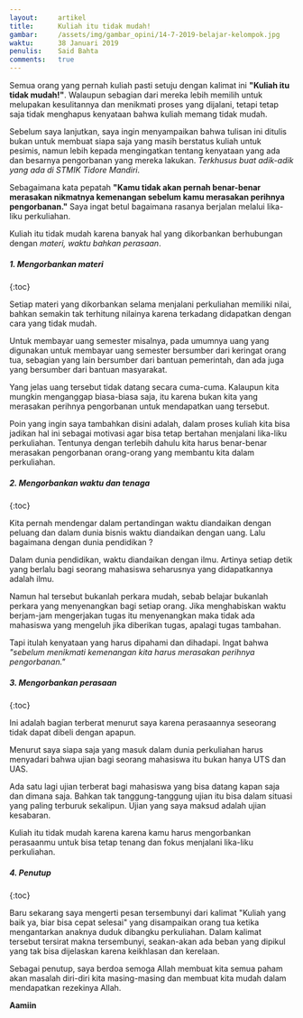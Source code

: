 ```yaml
---
layout:     artikel
title:      Kuliah itu tidak mudah!
gambar:     /assets/img/gambar_opini/14-7-2019-belajar-kelompok.jpg
waktu:      38 Januari 2019
penulis:    Said Bahta
comments:   true
---
```


Semua orang yang pernah kuliah pasti setuju dengan kalimat ini **"Kuliah itu tidak mudah!"**. Walaupun sebagian dari mereka lebih memilih untuk melupakan kesulitannya dan menikmati proses yang dijalani, tetapi tetap saja tidak menghapus kenyataan bahwa kuliah memang tidak mudah. 

Sebelum saya lanjutkan, saya ingin menyampaikan bahwa tulisan ini ditulis bukan untuk membuat siapa saja yang masih berstatus kuliah untuk pesimis, namun lebih kepada mengingatkan tentang kenyataan yang ada dan besarnya pengorbanan yang mereka lakukan. *Terkhusus buat adik-adik yang ada di STMIK Tidore Mandiri*.

Sebagaimana kata pepatah **"Kamu tidak akan pernah benar-benar merasakan nikmatnya kemenangan sebelum kamu merasakan perihnya pengorbanan."** Saya ingat betul bagaimana rasanya berjalan melalui lika-liku perkuliahan. 

Kuliah itu tidak mudah karena banyak hal yang dikorbankan berhubungan dengan *materi, waktu bahkan perasaan*.  

##### 1. Mengorbankan materi
{:toc}

Setiap materi yang dikorbankan selama menjalani perkuliahan memiliki nilai, bahkan semakin tak terhitung nilainya karena terkadang didapatkan dengan cara yang tidak mudah. 

Untuk membayar uang semester misalnya, pada umumnya uang yang digunakan untuk membayar uang semester bersumber dari keringat orang tua, sebagian yang lain bersumber dari bantuan pemerintah, dan ada juga yang bersumber dari bantuan masyarakat. 

Yang jelas uang tersebut tidak datang secara cuma-cuma. Kalaupun kita mungkin menganggap biasa-biasa saja, itu karena bukan kita yang merasakan perihnya pengorbanan untuk mendapatkan uang tersebut.

Poin yang ingin saya tambahkan disini adalah, dalam proses kuliah kita bisa jadikan hal ini sebagai motivasi agar bisa tetap bertahan menjalani lika-liku perkuliahan. Tentunya dengan terlebih dahulu kita harus benar-benar merasakan pengorbanan orang-orang yang membantu kita dalam perkuliahan.  

##### 2. Mengorbankan waktu dan tenaga
{:toc}

Kita pernah mendengar dalam pertandingan waktu diandaikan dengan peluang dan dalam dunia bisnis waktu diandaikan dengan uang. Lalu bagaimana dengan dunia pendidikan ?

Dalam dunia pendidikan, waktu diandaikan dengan ilmu. Artinya setiap detik yang berlalu bagi seorang mahasiswa seharusnya yang didapatkannya adalah ilmu.

Namun hal tersebut bukanlah perkara mudah, sebab belajar bukanlah perkara yang menyenangkan bagi setiap orang. Jika menghabiskan waktu berjam-jam mengerjakan tugas itu menyenangkan maka tidak ada mahasiswa yang mengeluh jika diberikan tugas, apalagi tugas tambahan. 

Tapi itulah kenyataan yang harus dipahami dan dihadapi. Ingat bahwa *"sebelum menikmati kemenangan kita harus merasakan perihnya pengorbanan."*

##### 3. Mengorbankan perasaan 
{:toc}

Ini adalah bagian terberat menurut saya karena perasaannya seseorang tidak dapat dibeli dengan apapun. 

Menurut saya siapa saja yang masuk dalam dunia perkuliahan harus menyadari bahwa ujian bagi seorang mahasiswa itu bukan hanya UTS dan UAS. 

Ada satu lagi ujian terberat bagi mahasiswa yang bisa datang kapan saja dan dimana saja. Bahkan tak tanggung-tanggung ujian itu bisa dalam situasi yang paling terburuk sekalipun. Ujian yang saya maksud adalah ujian kesabaran. 

Kuliah itu tidak mudah karena karena kamu harus mengorbankan perasaanmu untuk bisa tetap tenang dan fokus menjalani lika-liku perkuliahan. 

##### 4. Penutup
{:toc}

Baru sekarang saya mengerti pesan tersembunyi dari kalimat "Kuliah yang baik ya, biar bisa cepat selesai" yang disampaikan orang tua ketika mengantarkan anaknya duduk dibangku perkuliahan. Dalam kalimat tersebut tersirat makna tersembunyi, seakan-akan ada beban yang dipikul yang tak bisa dijelaskan karena keikhlasan dan kerelaan. 

Sebagai penutup, saya berdoa semoga Allah membuat kita semua paham akan masalah diri-diri kita masing-masing dan membuat kita mudah dalam mendapatkan rezekinya Allah. 

**Aamiin**



